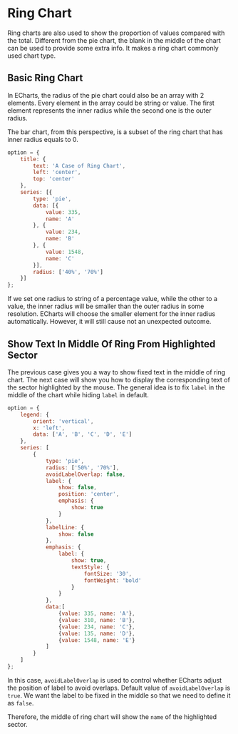 # Ring Chart

Ring charts are also used to show the proportion of values compared with the total. Different from the pie chart, the blank in the middle of the chart can be used to provide some extra info. It makes a ring chart commonly used chart type.

## Basic Ring Chart

In ECharts, the radius of the pie chart could also be an array with 2 elements. Every element in the array could be string or value. The first element represents the inner radius while the second one is the outer radius. 

The bar chart, from this perspective, is a subset of the ring chart that has inner radius equals to 0.

<!-- embed -->
```js
option = {
    title: {
        text: 'A Case of Ring Chart',
        left: 'center',
        top: 'center'
    },
    series: [{
        type: 'pie',
        data: [{
            value: 335,
            name: 'A'
        }, {
            value: 234,
            name: 'B'
        }, {
            value: 1548,
            name: 'C'
        }],
        radius: ['40%', '70%']
    }]
};
```

If we set one radius to string of a percentage value, while the other to a value, the inner radius will be smaller than the outer radius in some resolution. ECharts will choose the smaller element for the inner radius automatically. However, it will still cause not an unexpected outcome. 

## Show Text In Middle Of Ring From Highlighted Sector

The previous case gives you a way to show fixed text in the middle of ring chart. The next case will show you how to display the corresponding text of the sector highlighted by the mouse. The general idea is to fix `label` in the middle of the chart while hiding `label` in default.

<!-- embed -->
```js
option = {
    legend: {
        orient: 'vertical',
        x: 'left',
        data: ['A', 'B', 'C', 'D', 'E']
    },
    series: [
        {
            type: 'pie',
            radius: ['50%', '70%'],
            avoidLabelOverlap: false,
            label: {
                show: false,
                position: 'center',
                emphasis: {
                    show: true
                }
            },
            labelLine: {
                show: false
            },
            emphasis: {
                label: {
                    show: true,
                    textStyle: {
                        fontSize: '30',
                        fontWeight: 'bold'
                    }
                }
            },
            data:[
                {value: 335, name: 'A'},
                {value: 310, name: 'B'},
                {value: 234, name: 'C'},
                {value: 135, name: 'D'},
                {value: 1548, name: 'E'}
            ]
        }
    ]
};
```

In this case, `avoidLabelOverlap` is used to control whether ECharts adjust the position of label to avoid overlaps. Default value of `avoidLabelOverlap` is `true`. We want the label to be fixed in the middle so that we need to define it as `false`.

Therefore, the middle of ring chart will show the `name` of the highlighted sector. 
